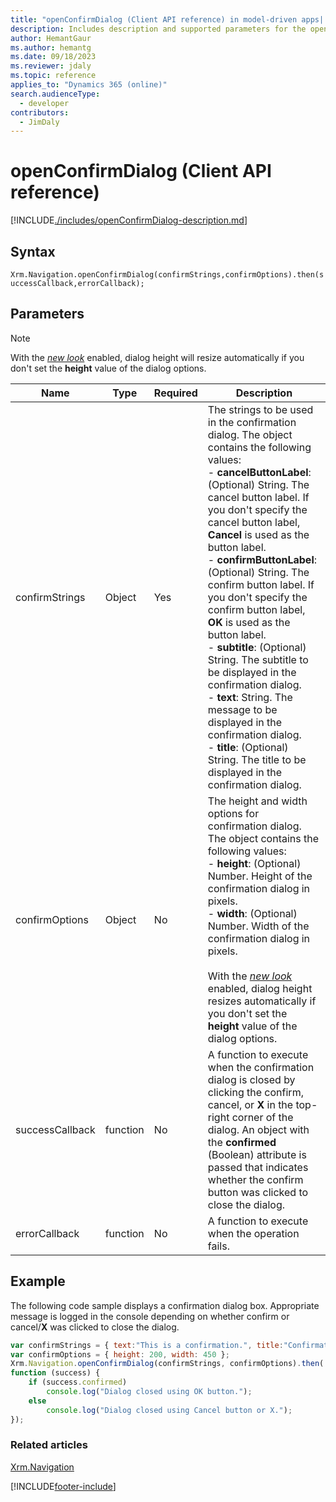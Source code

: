 ```yaml
---
title: "openConfirmDialog (Client API reference) in model-driven apps| MicrosoftDocs"
description: Includes description and supported parameters for the openConfirmDialog method.
author: HemantGaur
ms.author: hemantg
ms.date: 09/18/2023
ms.reviewer: jdaly
ms.topic: reference
applies_to: "Dynamics 365 (online)"
search.audienceType: 
  - developer
contributors:
  - JimDaly
---
```

# openConfirmDialog (Client API reference)



[!INCLUDE[./includes/openConfirmDialog-description.md](./includes/openConfirmDialog-description.md)]

## Syntax

`Xrm.Navigation.openConfirmDialog(confirmStrings,confirmOptions).then(successCallback,errorCallback);`

## Parameters

> [!NOTE]
> With the *[new look](../../../../../user/modern-fluent-design.md)* enabled, dialog height will resize automatically if you don't set the **height** value of the dialog options.



|Name |Type |Required |Description |
|---|---|---|---|
|confirmStrings|Object|Yes|The strings to be used in the confirmation dialog. The object contains the following values:<br/>- **cancelButtonLabel**: (Optional) String. The cancel button label. If you don't specify the cancel button label, **Cancel** is used as the button label.<br/>- **confirmButtonLabel**: (Optional) String. The confirm button label. If you don't specify the confirm button label, **OK** is used as the button label.<br/>- **subtitle**: (Optional) String. The subtitle to be displayed in the confirmation dialog.<br/>- **text**: String. The message to be displayed in the confirmation dialog.<br/>- **title**: (Optional) String. The title to be displayed in the confirmation dialog.|
|confirmOptions|Object|No|The height and width options for confirmation dialog. The object contains the following values:<br/>- **height**: (Optional) Number. Height of the confirmation dialog in pixels.<br/>- **width**: (Optional) Number. Width of the confirmation dialog in pixels. <br><br>With the *[new look](../../../../../user/modern-fluent-design.md)* enabled, dialog height resizes automatically if you don't set the **height** value of the dialog options.|
|successCallback|function|No|A function to execute when the confirmation dialog is closed by clicking the confirm, cancel, or **X** in the top-right corner of the dialog. An object with the **confirmed** (Boolean) attribute is passed that indicates whether the confirm button was clicked to close the dialog.|
|errorCallback|function|No|A function to execute when the operation fails.|

## Example

The following code sample displays a confirmation dialog box. Appropriate message is logged in the console depending on whether confirm or cancel/**X** was clicked to close the dialog.

```JavaScript
var confirmStrings = { text:"This is a confirmation.", title:"Confirmation Dialog" };
var confirmOptions = { height: 200, width: 450 };
Xrm.Navigation.openConfirmDialog(confirmStrings, confirmOptions).then(
function (success) {    
    if (success.confirmed)
        console.log("Dialog closed using OK button.");
    else
        console.log("Dialog closed using Cancel button or X.");
});

```

### Related articles

[Xrm.Navigation](../xrm-navigation.md)



[!INCLUDE[footer-include](../../../../../includes/footer-banner.md)]
